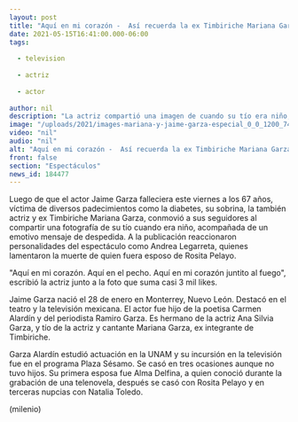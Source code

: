 ```yaml
---
layout: post
title: "Aquí en mi corazón -  Así recuerda la ex Timbiriche Mariana Garza a su tío, el actor Jaime Garza"
date: 2021-05-15T16:41:00.000-06:00
tags:
  
  - television
  
  - actriz
  
  - actor
  
author: nil
description: "La actriz compartió una imagen de cuando su tío era niño, a la que reaccionaron personalidades como Andrea Legarreta dando el pésame a la familia. "
image: "/uploads/2021/images-mariana-y-jaime-garza-especial_0_0_1200_747.jpg"
video: "nil"
audio: "nil"
alt: "Aquí en mi corazón -  Así recuerda la ex Timbiriche Mariana Garza a su tío, el actor Jaime Garza"
front: false
section: "Espectáculos"
news_id: 184477
---
```


Luego de que el actor Jaime Garza falleciera este viernes a los 67 años, víctima de diversos padecimientos como la diabetes, su sobrina, la también actriz y ex Timbiriche Mariana Garza, conmovió a sus seguidores al compartir una fotografía de su tío cuando era niño, acompañada de un emotivo mensaje de despedida. A la publicación reaccionaron personalidades del espectáculo como Andrea Legarreta, quienes lamentaron la muerte de quien fuera esposo de Rosita Pelayo.

"Aquí en mi corazón. Aquí en el pecho. Aquí en mi corazón juntito al fuego", escribió la actriz junto a la foto que suma casi 3 mil likes. 

Jaime Garza nació el 28 de enero en Monterrey, Nuevo León. Destacó en el teatro y la televisión mexicana.  El actor fue hijo de la poetisa Carmen Alardín y del periodista Ramiro Garza. Es hermano de la actriz Ana Silvia Garza, y tío de la actriz y cantante Mariana Garza, ex integrante de Timbiriche. 

Garza Alardín estudió actuación en la UNAM y su incursión en la televisión fue en el programa Plaza Sésamo. Se casó en tres ocasiones aunque no tuvo hijos. Su primera esposa fue Alma Delfina, a quien conoció durante la grabación de una telenovela, después se casó con Rosita Pelayo y en terceras nupcias con Natalia Toledo.  



(milenio)